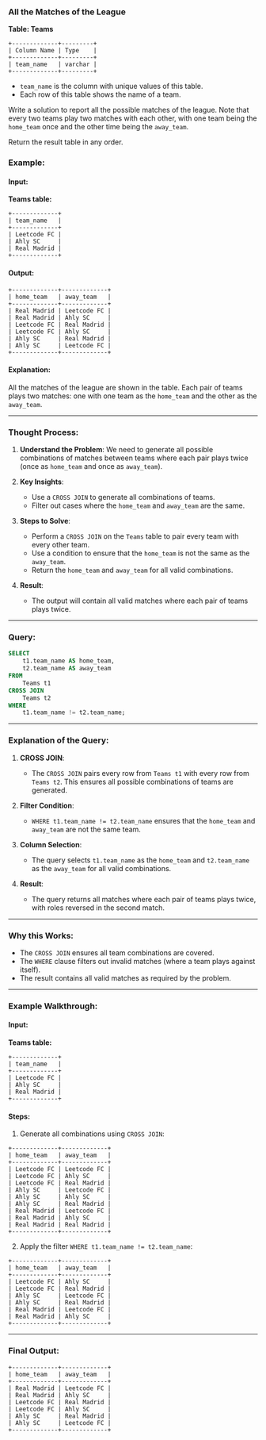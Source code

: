### All the Matches of the League
**Table: Teams**

```
+-------------+---------+
| Column Name | Type    |
+-------------+---------+
| team_name   | varchar |
+-------------+---------+
```
- `team_name` is the column with unique values of this table.
- Each row of this table shows the name of a team.

Write a solution to report all the possible matches of the league. Note that every two teams play two matches with each other, with one team being the `home_team` once and the other time being the `away_team`.

Return the result table in any order.

### Example:

#### Input:

**Teams table:**

```
+-------------+
| team_name   |
+-------------+
| Leetcode FC |
| Ahly SC     |
| Real Madrid |
+-------------+
```

#### Output:

```
+-------------+-------------+
| home_team   | away_team   |
+-------------+-------------+
| Real Madrid | Leetcode FC |
| Real Madrid | Ahly SC     |
| Leetcode FC | Real Madrid |
| Leetcode FC | Ahly SC     |
| Ahly SC     | Real Madrid |
| Ahly SC     | Leetcode FC |
+-------------+-------------+
```

#### Explanation:
All the matches of the league are shown in the table. Each pair of teams plays two matches: one with one team as the `home_team` and the other as the `away_team`.

---

### Thought Process:

1. **Understand the Problem**: We need to generate all possible combinations of matches between teams where each pair plays twice (once as `home_team` and once as `away_team`).

2. **Key Insights**:
   - Use a `CROSS JOIN` to generate all combinations of teams.
   - Filter out cases where the `home_team` and `away_team` are the same.

3. **Steps to Solve**:
   - Perform a `CROSS JOIN` on the `Teams` table to pair every team with every other team.
   - Use a condition to ensure that the `home_team` is not the same as the `away_team`.
   - Return the `home_team` and `away_team` for all valid combinations.

4. **Result**:
   - The output will contain all valid matches where each pair of teams plays twice.

---

### Query:

```sql
SELECT 
    t1.team_name AS home_team,
    t2.team_name AS away_team
FROM 
    Teams t1
CROSS JOIN 
    Teams t2
WHERE 
    t1.team_name != t2.team_name;
```

---

### Explanation of the Query:

1. **CROSS JOIN**:
   - The `CROSS JOIN` pairs every row from `Teams t1` with every row from `Teams t2`. This ensures all possible combinations of teams are generated.

2. **Filter Condition**:
   - `WHERE t1.team_name != t2.team_name` ensures that the `home_team` and `away_team` are not the same team.

3. **Column Selection**:
   - The query selects `t1.team_name` as the `home_team` and `t2.team_name` as the `away_team` for all valid combinations.

4. **Result**:
   - The query returns all matches where each pair of teams plays twice, with roles reversed in the second match.

---

### Why this Works:

- The `CROSS JOIN` ensures all team combinations are covered.
- The `WHERE` clause filters out invalid matches (where a team plays against itself).
- The result contains all valid matches as required by the problem.

---

### Example Walkthrough:

#### Input:

**Teams table:**

```
+-------------+
| team_name   |
+-------------+
| Leetcode FC |
| Ahly SC     |
| Real Madrid |
+-------------+
```

#### Steps:
1. Generate all combinations using `CROSS JOIN`:

```
+-------------+-------------+
| home_team   | away_team   |
+-------------+-------------+
| Leetcode FC | Leetcode FC |
| Leetcode FC | Ahly SC     |
| Leetcode FC | Real Madrid |
| Ahly SC     | Leetcode FC |
| Ahly SC     | Ahly SC     |
| Ahly SC     | Real Madrid |
| Real Madrid | Leetcode FC |
| Real Madrid | Ahly SC     |
| Real Madrid | Real Madrid |
+-------------+-------------+
```

2. Apply the filter `WHERE t1.team_name != t2.team_name`:

```
+-------------+-------------+
| home_team   | away_team   |
+-------------+-------------+
| Leetcode FC | Ahly SC     |
| Leetcode FC | Real Madrid |
| Ahly SC     | Leetcode FC |
| Ahly SC     | Real Madrid |
| Real Madrid | Leetcode FC |
| Real Madrid | Ahly SC     |
+-------------+-------------+
```

---

### Final Output:

```
+-------------+-------------+
| home_team   | away_team   |
+-------------+-------------+
| Real Madrid | Leetcode FC |
| Real Madrid | Ahly SC     |
| Leetcode FC | Real Madrid |
| Leetcode FC | Ahly SC     |
| Ahly SC     | Real Madrid |
| Ahly SC     | Leetcode FC |
+-------------+-------------+
